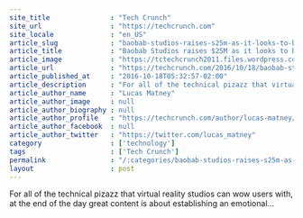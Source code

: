```yaml
---
site_title               : "Tech Crunch"
site_url                 : "https://techcrunch.com"
site_locale              : "en_US"
article_slug             : "baobab-studios-raises-s25m-as-it-looks-to-bring-richer-storytelling-to-vr"
article_title            : "Baobab Studios raises $25M as it looks to bring richer storytelling to VR"
article_image            : "https://tctechcrunch2011.files.wordpress.com/2016/10/unnamed.gif?w=639&h=359&crop=1"
article_url              : "https://techcrunch.com/2016/10/18/baobab-studios-raises-25m-as-it-looks-to-bring-richer-storytelling-to-vr/"
article_published_at     : "2016-10-18T05:32:57-02:00"
article_description      : "For all of the technical pizazz that virtual reality studios can wow users with, at the end of the day great content is about establishing an emotional..."
article_author_name      : "Lucas Matney"
article_author_image     : null
article_author_biography : null
article_author_profile   : "https://techcrunch.com/author/lucas-matney/"
article_author_facebook  : null
article_author_twitter   : "https://twitter.com/lucas_matney"
category                 : ['technology']
tags                     : ['Tech Crunch']
permalink                : "/:categories/baobab-studios-raises-s25m-as-it-looks-to-bring-richer-storytelling-to-vr/"
layout                   : post
---
```


For all of the technical pizazz that virtual reality studios can wow users with, at the end of the day great content is about establishing an emotional...

